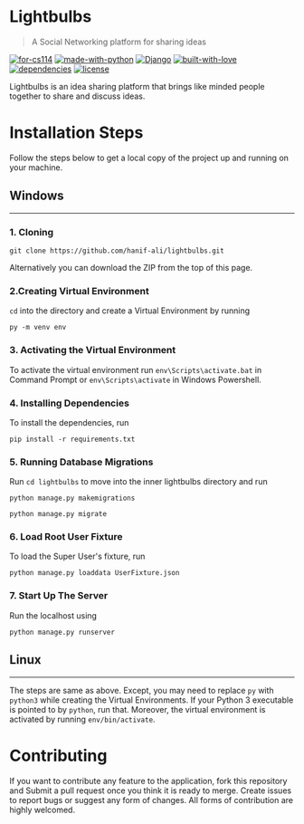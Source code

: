 # Lightbulbs
> A Social Networking platform for sharing ideas

[![for-cs114](https://img.shields.io/badge/for-CS%20114-blue)](http://www.nust.edu.pk/INSTITUTIONS/Schools/SEECS/ap/ug/BSE-2018/Pages/Course-Curriculum.aspx)
[![made-with-python](https://img.shields.io/badge/Made%20with-Python-1f425f.svg)](https://www.python.org/)
[![Django](https://img.shields.io/badge/Django-v3-blue)](https://www.djangoproject.org/)
[![built-with-love](https://img.shields.io/badge/Built%20with-%E2%9D%A4%EF%B8%8F%20for%20%3C%2F%3E-red)]()
[![dependencies](https://img.shields.io/badge/dependencies-up%20to%20date-brightgreen)]()
[![license](https://img.shields.io/badge/license-MIT-%23373737)]()

Lightbulbs is an idea sharing platform that brings like minded people together to share and discuss ideas.

# Installation Steps

Follow the steps below to get a local copy of the project up and running on your machine.

## Windows
------------
### 1. Cloning
```
git clone https://github.com/hanif-ali/lightbulbs.git
```
Alternatively you can download the ZIP from the top of this page.

### 2.Creating Virtual Environment
`cd` into the directory and create a Virtual Environment by running
```
py -m venv env
```

### 3. Activating the Virtual Environment
To activate the virtual environment run
`env\Scripts\activate.bat` in Command Prompt or `env\Scripts\activate` in Windows Powershell.

### 4. Installing Dependencies
To install the dependencies, run
```
pip install -r requirements.txt
```

### 5. Running Database Migrations
Run `cd lightbulbs` to move into the inner lightbulbs directory and run
```
python manage.py makemigrations
```
```
python manage.py migrate
```

### 6. Load Root User Fixture
To load the Super User's fixture, run
```
python manage.py loaddata UserFixture.json
```

### 7. Start Up The Server
Run the localhost using
```
python manage.py runserver
```

## Linux
----------
The steps are same as above. Except, you may need to replace `py` with `python3` while creating the Virtual Environments. If your Python 3 executable is pointed to by `python`, run that. Moreover, the virtual environment is activated by running `env/bin/activate`. 

# Contributing
If you want to contribute any feature to the application, fork this repository and Submit a pull request once you think it is ready to merge.
Create issues to report bugs or suggest any form of changes.
All forms of contribution are highly welcomed.
